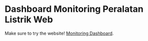 # Dashboard Monitoring Peralatan Listrik Web

Make sure to try the website! [Monitoring Dashboard](https://oneiot-id.github.io/tools-monitoring-web/).

